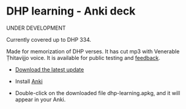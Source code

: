 # DHP learning - Anki deck

UNDER DEVELOPMENT

Currently covered up to DHP 334.

Made for memorization of DHP verses. It has cut mp3 with Venerable Ṭhitavijjo voice. It is available for public testing and [feedback](https://docs.google.com/forms/d/e/1FAIpQLSeA7LgF9KnCGWw1_HysqKpgD4eg4Hjo3ZFG7GcL53nsIETDCw/viewform).

- [Download the latest update](https://github.com/sasanarakkha/study-tools/releases/latest/download/dhp-learning.apkg)

- Install [Anki](https://apps.ankiweb.net/)

- Double-click on the downloaded file dhp-learning.apkg, and it will appear in your Anki.